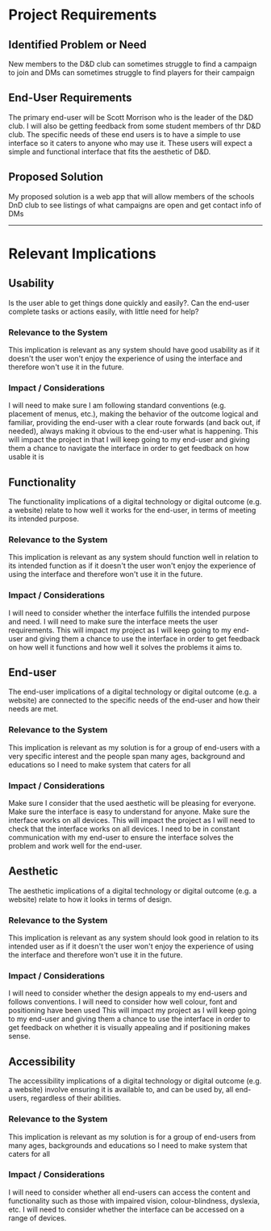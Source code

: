 # Project Requirements

## Identified Problem or Need

New members to the D&D club can sometimes struggle to find a campaign to join and DMs can sometimes struggle to find players for their campaign


## End-User Requirements

The primary end-user will be Scott Morrison who is the leader of the D&D club.
I will also be getting feedback from some student members of thr D&D club. 
The specific needs of these end users is to have a simple to use interface so it caters to anyone who may use it. These users will expect a simple and functional interface that fits the aesthetic of D&D. 


## Proposed Solution

My proposed solution is a web app that will allow members of the schools DnD club to see listings of what campaigns are open and get contact info of DMs


---

# Relevant Implications

## Usability

Is the user able to get things done quickly and easily?. Can the end-user complete tasks or actions easily, with little need for help?

### Relevance to the System

This implication is relevant as any system should have good usability as if it doesn't the user won't enjoy the experience of using the interface and therefore won't use it in the future.

### Impact / Considerations

I will need to make sure I am following standard conventions (e.g. placement of menus, etc.), making the behavior of the outcome logical and familiar, providing the end-user with a clear route forwards (and back out, if needed), always making it obvious to the end-user what is happening. This will impact the project in that I will keep going to my end-user and giving them a chance to navigate the interface in order to get feedback on how usable it is




## Functionality
The functionality implications of a digital technology or digital outcome (e.g. a website) relate to how well it works for the end-user, in terms of meeting its intended purpose.

### Relevance to the System

This implication is relevant as any system should function well in relation to its intended function as if it doesn't the user won't enjoy the experience of using the interface and therefore won't use it in the future.

### Impact / Considerations

I will need to consider whether the interface fulfills the intended purpose and need. 
I will need to make sure the interface meets the user requirements. This will impact my project as I will keep going to my end-user and giving them a chance to use the interface in order to get feedback on how well it functions and how well it solves the problems it aims to.


## End-user 

The end-user implications of a digital technology or digital outcome (e.g. a website) are connected to the specific needs of the end-user and how their needs are met.

### Relevance to the System

This implication is relevant as my solution is for a group of end-users with a very specific interest and the people span many ages, background and educations so I need to make system that caters for all

### Impact / Considerations

Make sure I consider that the used aesthetic will be pleasing for everyone. Make sure the interface is easy to understand for anyone. Make sure the interface works on all devices. This will impact the project as I will need to check that the interface works on all devices. I need to be in constant communication with my end-user to ensure the interface solves the problem and work well for the end-user.



## Aesthetic

The aesthetic implications of a digital technology or digital outcome (e.g. a website) relate to how it looks in terms of design.

### Relevance to the System

This implication is relevant as any system should look good in relation to its intended user as if it doesn't the user won't enjoy the experience of using the interface and therefore won't use it in the future.

### Impact / Considerations

I will need to consider whether the design appeals to my end-users and follows conventions.
I will need to consider how well colour, font and positioning have been used
This will impact my project as I will keep going to my end-user and giving them a chance to use the interface in order to get feedback on whether it is visually appealing and if positioning makes sense.



## Accessibility

The accessibility implications of a digital technology or digital outcome (e.g. a website) involve ensuring it is available to, and can be used by, all end-users, regardless of their abilities.

### Relevance to the System

This implication is relevant as my solution is for a group of end-users from many ages, backgrounds and educations so I need to make system that caters for all

### Impact / Considerations

I will need to consider whether all end-users can access the content and functionality such as those with impaired vision, colour-blindness, dyslexia, etc.
I will need to consider whether the interface can be accessed on a range of devices.


